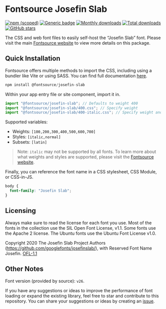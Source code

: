 # Fontsource Josefin Slab

[![npm (scoped)](https://img.shields.io/npm/v/@fontsource/josefin-slab?color=brightgreen)](https://www.npmjs.com/package/@fontsource/josefin-slab) [![Generic badge](https://img.shields.io/badge/fontsource-passing-brightgreen)](https://github.com/fontsource/fontsource) [![Monthly downloads](https://badgen.net/npm/dm/@fontsource/josefin-slab)](https://github.com/fontsource/fontsource) [![Total downloads](https://badgen.net/npm/dt/@fontsource/josefin-slab)](https://github.com/fontsource/fontsource) [![GitHub stars](https://img.shields.io/github/stars/fontsource/fontsource.svg?style=social&label=Star)](https://github.com/fontsource/fontsource/stargazers)

The CSS and web font files to easily self-host the “Josefin Slab” font. Please visit the main [Fontsource website](https://fontsource.org/fonts/josefin-slab) to view more details on this package.

## Quick Installation

Fontsource offers multiple methods to import the CSS, including using a bundler like Vite or using SASS. You can find full documentation [here](https://fontsource.org/docs/getting-started/introduction).

```javascript
npm install @fontsource/josefin-slab
```

Within your app entry file or site component, import it in.

```javascript
import "@fontsource/josefin-slab"; // Defaults to weight 400
import "@fontsource/josefin-slab/400.css"; // Specify weight
import "@fontsource/josefin-slab/400-italic.css"; // Specify weight and style
```

Supported variables:
- Weights: `[100,200,300,400,500,600,700]`
- Styles: `[italic,normal]`
- Subsets: `[latin]`

> Note: `italic` may not be supported by all fonts. To learn more about what weights and styles are supported, please visit the [Fontsource website](https://fontsource.org/fonts/josefin-slab).

Finally, you can reference the font name in a CSS stylesheet, CSS Module, or CSS-in-JS.

```css
body {
  font-family: "Josefin Slab";
}
```

## Licensing
Always make sure to read the license for each font you use. Most of the fonts in the collection use the SIL Open Font License, v1.1. Some fonts use the Apache 2 license. The Ubuntu fonts use the Ubuntu Font License v1.0.

Copyright 2020 The Josefin Slab Project Authors (https://github.com/googlefonts/josefinslab/), with Reserved Font Name Josefin.
[OFL-1.1](http://scripts.sil.org/OFL)

## Other Notes
Font version (provided by source): `v26`.

If you have any suggestions or ideas to improve the performance of font loading or expand the existing library, feel free to star and contribute to this repository. You can share your suggestions or ideas by creating an [issue](https://github.com/fontsource/fontsource/issues).